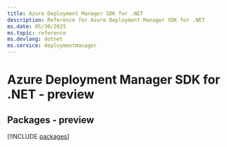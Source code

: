 ```yaml
---
title: Azure Deployment Manager SDK for .NET
description: Reference for Azure Deployment Manager SDK for .NET
ms.date: 05/30/2025
ms.topic: reference
ms.devlang: dotnet
ms.service: deploymentmanager
---
```

# Azure Deployment Manager SDK for .NET - preview
## Packages - preview
[!INCLUDE [packages](deployment-manager-index.md)]